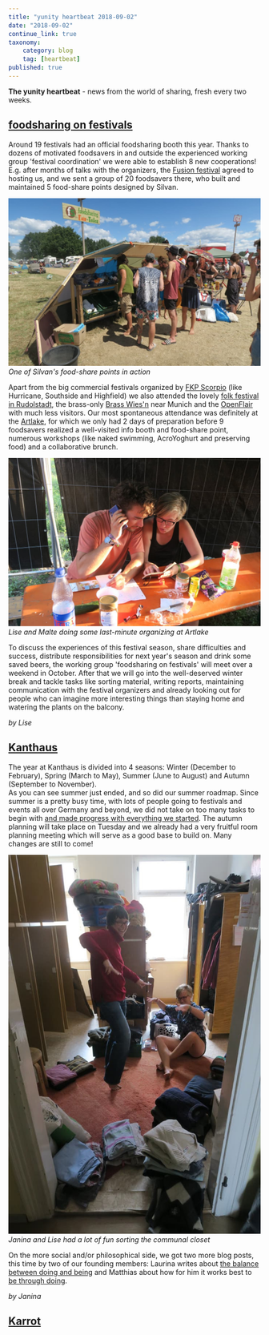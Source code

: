 ```yaml
---
title: "yunity heartbeat 2018-09-02"
date: "2018-09-02"
continue_link: true
taxonomy:
    category: blog
    tag: [heartbeat]
published: true
---
```


**The yunity heartbeat** - news from the world of sharing, fresh every two weeks.

## [foodsharing on festivals](https://foodsaving.today/en/blog/2017/05/14/foodsharingde-festival-call)

Around 19 festivals had an official foodsharing booth this year. Thanks to dozens of motivated foodsavers in and outside the experienced working group 'festival coordination' we were able to establish 8 new cooperations! E.g. after months of talks with the organizers, the [Fusion festival](http://www.fusion-festival.de/en/2018/home) agreed to hosting us, and we sent a group of 20 foodsavers there, who built and maintained 5 food-share points designed by Silvan.

![](fspInAction.jpg) <br>
_One of Silvan's food-share points in action_

Apart from the big commercial festivals organized by [FKP Scorpio](https://www.fkpscorpio.com/en/festivals/) (like Hurricane, Southside and Highfield) we also attended the lovely [folk festival in Rudolstadt](https://rudolstadt-festival.de/en/start.html), the brass-only [Brass Wies'n](https://www.brasswiesn.de/index.php) near Munich and the [OpenFlair](https://www.open-flair.de) with much less visitors. Our most spontaneous attendance was definitely at the [Artlake](http://artlake-festival.de/), for which we only had 2 days of preparation before 9 foodsavers realized a well-visited info booth and food-share point, numerous workshops (like naked swimming, AcroYoghurt and preserving food) and a collaborative brunch.

![](artlakeOrga.jpg) <br>
_Lise and Malte doing some last-minute organizing at Artlake_

To discuss the experiences of this festival season, share difficulties and success, distribute responsibilities for next year's season and drink some saved beers, the working group 'foodsharing on festivals' will meet over a weekend in October. After that we will go into the well-deserved winter break and tackle tasks like sorting material, writing reports, maintaining communication with the festival organizers and already looking out for people who can imagine more interesting things than staying home and watering the plants on the balcony.

_by Lise_

## [Kanthaus](https://kanthaus.online)

The year at Kanthaus is divided into 4 seasons: Winter (December to February), Spring (March to May), Summer (June to August) and Autumn (September to November). <br>
As you can see summer just ended, and so did our summer roadmap. Since summer is a pretty busy time, with lots of people going to festivals and events all over Germany and beyond, we did not take on too many tasks to begin with [and made progress with everything we started](https://gitlab.com/kanthaus/kanthaus-public/milestones/7). The autumn planning will take place on Tuesday and we already had a very fruitful room planning meeting which will serve as a good base to build on. Many changes are still to come!

![](closetSorting.jpg) <br>
_Janina and Lise had a lot of fun sorting the communal closet_

On the more social and/or philosophical side, we got two more blog posts, this time by two of our founding members: Laurina writes about [the balance between doing and being](https://kanthaus.online/de/blog/2018-08-16_balance-doing-being) and Matthias about how for him it works best to [be through doing](https://kanthaus.online/blog/2018-08-31_being-through-doing).

_by Janina_

## [Karrot](https://karrot.world)
